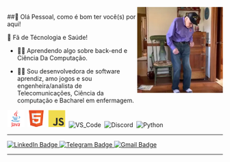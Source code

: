 
<img src = "giphy.webp" width = "200px" align = "right">

##💄 Olá Pessoal, como é bom ter você(s) por aqui!

💙 Fã de Técnologia e Saúde!

- 👩‍💻 Aprendendo algo sobre back-end e Ciência Da Computação.

- 👩‍💻 Sou desenvolvedora de software aprendiz, amo jogos e sou engenheira/analista de Telecomunicações, Ciência da computação e Bacharel em enfermagem.

<div>
  <img src="https://github.com/devicons/devicon/blob/master/icons/java/java-original-wordmark.svg" title="Java" alt="Java" width="40" height="40"/>&nbsp;
   <img src="https://github.com/devicons/devicon/blob/master/icons/html5/html5-original.svg" title="HTML5" alt="HTML" width="40" height="40"/>&nbsp;
  <img src="https://github.com/devicons/devicon/blob/master/icons/javascript/javascript-original.svg" title="JavaScript" alt="JavaScript" width="40" height="40"/>&nbsp;
 <img src="https://img.shields.io/badge/VS_Code-007ACC?logo=visual-studio-code&logoColor=white&style=for-the-badge" title="VS_Code" alt="VS_Code" width="50" height="40"/>&nbsp;
    <img src="https://img.shields.io/badge/Discord-5865F2?logo=discord&logoColor=white&style=for-the-badge" title="VS_Code" alt="Discord" width="50" height="40"/>&nbsp;
  <img src="https://img.shields.io/badge/Python-3776AB?logo=python&logoColor=white&style=for-the-badge" title="VS_Code" alt="Python" width="50" height="40"/>&nbsp;
</div>

---
 <div id="badges">
  <a href = "https://www.linkedin.com/in/luciana-santos-287488174/">
    <img src="https://img.shields.io/badge/LinkedIn-blue?style=for-the-badge&logo=linkedin&logoColor=white" alt="LinkedIn Badge"/>
      <a href = "http://t.me/lucisana_lopes">
    <img src="https://img.shields.io/badge/Telegram-2CA5E0?logo=telegram&logoColor=white&style=for-the-badge" alt="Telegram Badge"/>
<a href = "https://mail.google.com/mail/u/0/">
    <img src="https://img.shields.io/badge/Gmail-EA4335?logo=gmail&logoColor=white&style=for-the-badge" alt="Gmail Badge"/>

        
  </a>
</div>


---




